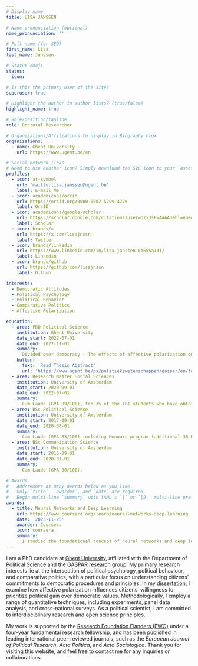 ```yaml
---
# Display name
title: LISA JANSSEN

# Name pronunciation (optional)
name_pronunciation: ''

# Full name (for SEO)
first_name: Lisa
last_name: Janssen

# Status emoji
status:
  icon: 

# Is this the primary user of the site?
superuser: true

# Highlight the author in author lists? (true/false)
highlight_name: true

# Role/position/tagline
role: Doctoral Researcher

# Organizations/Affiliations to display in Biography blox
organizations:
  - name: Ghent University
    url: https://www.ugent.be/en

# Social network links
# Need to use another icon? Simply download the SVG icon to your `assets/media/icons/` folder.
profiles:
  - icon: at-symbol
    url: 'mailto:lisa.janssen@ugent.be'
    label: E-mail Me
  - icon: academicons/orcid
    url: https://orcid.org/0000-0002-5299-4276
    label: OrcID
  - icon: academicons/google-scholar
    url: https://scholar.google.com/citations?user=Ozx3sFwAAAAJ&hl=en&oi=sra
    label: Scholar
  - icon: brands/x
    url: https://x.com/lisajnssn
    label: Twitter
  - icon: brands/linkedin
    url: https://www.linkedin.com/in/lisa-janssen-8b655a131/
    label: Linkedin
  - icon: brands/github
    url: https://github.com/lisajnssn
    label: Github

interests:
  - Democratic Attitudes
  - Political Psychology
  - Political Behavior
  - Comparative Politics
  - Affective Polarization

education:
  - area: PhD Political Science
    institution: Ghent University
    date_start: 2022-07-01
    date_end: 2027-11-01
    summary: 
      Divided over democracy - The effects of affective polarization on citizens' democratic attitudes in Europe. Supervised by Prof. Anna Kern (Ghent University) & Prof. Hannah Werner (University of Zürich). 
    button:
      text: 'Read Thesis Abstract'
      url: 'https://www.ugent.be/ps/politiekewetenschappen/gaspar/en/team/lisajanssen.htm'
  - area: Research Master Social Sciences
    institution: University of Amsterdam
    date_start: 2020-09-01
    date_end: 2022-07-01
    summary: 
      Cum Laude (GPA 89/100), top 3% of the 181 students who have obtained their degree between 2016 and 2022 (P97).
  - area: BSc Political Science
    institution: University of Amsterdam
    date_start: 2017-09-01
    date_end: 2020-08-01
    summary:
      Cum Laude (GPA 83/100) including Honours program (additional 30 ECTs at the Vrije Universiteit and University of Amsterdam) (GPA 87/100)
  - area: BSc Communication Science
    institution: University of Amsterdam
    date_start: 2016-09-01
    date_end: 2020-01-01
    summary: 
      Cum Laude (GPA 80/100).
 
# Awards.
#   Add/remove as many awards below as you like.
#   Only `title`, `awarder`, and `date` are required.
#   Begin multi-line `summary` with YAML's `|` or `|2-` multi-line prefix and indent 2 spaces below.
awards:
  - title: Neural Networks and Deep Learning
    url: https://www.coursera.org/learn/neural-networks-deep-learning
    date: '2023-11-25'
    awarder: Coursera
    icon: coursera
    summary:
      I studied the foundational concept of neural networks and deep learning. By the end, I was familiar with the significant technological trends driving the rise of deep learning; build, train, and apply fully connected deep neural networks; implement efficient (vectorized) neural networks; identify key parameters in a neural network’s architecture; and apply deep learning to your own applications.
---
```

I am a PhD candidate at [Ghent University](https://www.ugent.be/en), affiliated with the Department of Political Science and the [GASPAR research group](https://www.ugent.be/ps/politiekewetenschappen/gaspar/en). My primary research interests lie at the intersection of political psychology, political behaviour, and comparative politics, with a particular focus on understanding citizens’ commitments to democratic procedures and principles. In my [dissertation](https://lisajnssn.github.io/#dissertationphd), I examine how affective polarization influences citizens’ willingness to prioritize political gain over democratic values. Methodologically, I employ a range of quantitative techniques, including experiments, panel data analysis, and cross-national surveys. As a political scientist, I am committed to interdisciplinary research and open science principles.

My work is supported by the [Research Foundation Flanders (FWO)](https://www.fwo.be/en/) under a four-year fundamental research fellowship, and has been published in leading international peer-reviewed journals, such as the _European Journal of Political Research_, _Acta Politica_, and _Acta Sociologica_. Thank you for visiting this website, and feel free to contact me for any inquiries or collaborations.
